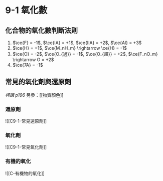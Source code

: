 # 9-1 氧化數
## 化合物的氧化數判斷法則
1. $\ce{F} = -1$, $\ce{IA} = +1$, $\ce{IIA} = +2$, $\ce{Al} = +3$
2. $\ce{H} = +1$, $\ce{M_nH_m} \rightarrow \ce{H} = -1$
3. $\ce{O} = -2$, $\ce{O_{過}} = -1$, $\ce{O_{超}} = +2$, $\ce{F_nO_m} \rightarrow O = +2$
4. $\ce{7A} = -1$

## 常見的氧化劑與還原劑
*柯講 p196*
另參：[[物質顏色]]
### 還原劑
![[C9-1-常見還原劑]]
### 氧化劑
![[C9-1-常見氧化劑]]
### 有機的氧化
![[C-有機物的氧化]]